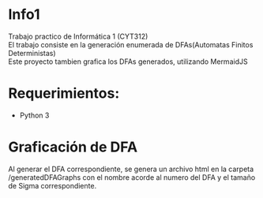 # Info1
Trabajo practico de Informática 1 (CYT312) <br>
El trabajo consiste en la generación enumerada de DFAs(Automatas Finitos Deterministas) <br>
Este proyecto tambien grafica los DFAs generados, utilizando MermaidJS <br>

# Requerimientos:<br>
* Python 3
# Graficación de DFA
Al generar el DFA correspondiente, se genera un archivo html en la carpeta /generatedDFAGraphs con el nombre acorde al numero del DFA y el tamaño de Sigma correspondiente.
